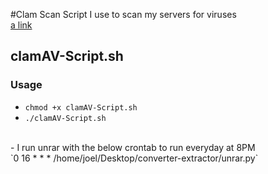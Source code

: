 #Clam Scan
Script I use to scan my servers for viruses
<br />
[a link](https://www.clamav.net/documents/clam-antivirus-user-manual)

## clamAV-Script.sh
### Usage
* `chmod +x clamAV-Script.sh`
* `./clamAV-Script.sh`
<br />
- I run unrar with the below crontab to run everyday at 8PM<br />
`0 16 * * * /home/joel/Desktop/converter-extractor/unrar.py`
